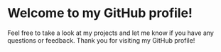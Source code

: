 # Welcome to my GitHub profile!

Feel free to take a look at my projects and let me know if you have any questions or feedback.
Thank you for visiting my GitHub profile!
